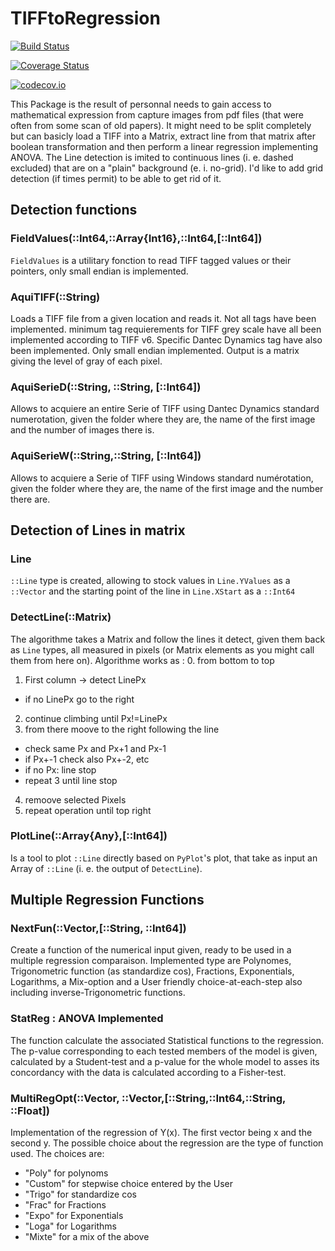 # TIFFtoRegression

[![Build Status](https://travis-ci.org/QuelqunQui/TIFFtoRegression.jl.svg?branch=master)](https://travis-ci.org/QuelqunQui/TIFFtoRegression.jl)

[![Coverage Status](https://coveralls.io/repos/QuelqunQui/TIFFtoRegression.jl/badge.svg?branch=master&service=github)](https://coveralls.io/github/QuelqunQui/TIFFtoRegression.jl?branch=master)

[![codecov.io](http://codecov.io/github/QuelqunQui/TIFFtoRegression.jl/coverage.svg?branch=master)](http://codecov.io/github/QuelqunQui/TIFFtoRegression.jl?branch=master)

This Package is the result of personnal needs to gain access to mathematical expression from capture images from pdf files (that were often from some scan of old papers).  It might need to be split completely but can basicly load a TIFF into a Matrix, extract line from that matrix after boolean transformation and then perform a linear regression implementing ANOVA.
The Line detection is imited to continuous lines (i. e. dashed excluded) that are on a "plain" background (e. i. no-grid).  I'd like to add grid detection (if times permit) to be able to get rid of it.

## Detection functions

### FieldValues(::Int64,::Array{Int16},::Int64,[::Int64])

`FieldValues` is a utilitary fonction to read TIFF tagged values or their pointers, only small endian is implemented.

### AquiTIFF(::String)

Loads a TIFF file from a given location and reads it.  Not all tags have been implemented.  minimum tag requierements for TIFF grey scale have all been implemented according to TIFF v6.  Specific Dantec Dynamics tag have also been implemented.  Only small endian implemented.
Output is a matrix giving the level of gray of each pixel.

### AquiSerieD(::String, ::String, [::Int64])

Allows to acquiere an entire Serie of TIFF using Dantec Dynamics standard numerotation, given the folder where they are, the name of the first image and the number of images there is.

### AquiSerieW(::String,::String, [::Int64])

Allows to acquiere a Serie of TIFF using Windows standard numérotation, given the folder where they are, the name of the first image and the number there are.

## Detection of Lines in matrix
### Line
`::Line` type is created, allowing to stock values in `Line.YValues` as a `::Vector` and the starting point of the line in `Line.XStart` as a `::Int64`
### DetectLine(::Matrix)

The algorithme takes a Matrix and follow the lines it detect, given them back as `Line` types, all measured in pixels (or Matrix elements as you might call them from here on).
Algorithme works as :
 0. from bottom to top
 1. First column -> detect LinePx
   * if no LinePx go to the right
 2. continue climbing until Px!=LinePx
 3. from there moove to the right following the line
   * check same Px and Px+1 and Px-1
   * if Px+-1 check also Px+-2, etc
   * if no Px: line stop
   * repeat 3 until line stop
 4. remoove selected Pixels
 5. repeat operation until top right

### PlotLine(::Array{Any},[::Int64])

Is a tool to plot `::Line` directly based on `PyPlot`'s plot, that take as input an Array of `::Line` (i. e. the output of `DetectLine`).

## Multiple Regression Functions

### NextFun(::Vector,[::String, ::Int64])

Create a function of the numerical input given, ready to be used in a multiple regression comparaison.  Implemented type are Polynomes, Trigonometric function (as standardize cos), Fractions, Exponentials, Logarithms, a Mix-option and a User friendly choice-at-each-step also including inverse-Trigonometric functions.

### StatReg : ANOVA Implemented

The function calculate the associated Statistical functions to the regression.  The p-value corresponding to each tested members of the model is given, calculated by a Student-test and a p-value for the whole model to asses its concordancy with the data is calculated according to a Fisher-test.

### MultiRegOpt(::Vector, ::Vector,[::String,::Int64,::String, ::Float])

Implementation of the regression of Y(x).  The first vector being x and the second y.  The possible choice about the regression are the type of function used.  The choices are:
* "Poly" for polynoms
* "Custom" for stepwise choice entered by the User
* "Trigo" for standardize cos
* "Frac" for Fractions
* "Expo" for Exponentials
* "Loga" for Logarithms
* "Mixte" for a mix of the above
